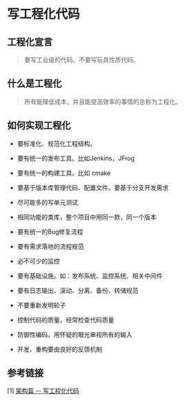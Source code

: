 # 写工程化代码

## 工程化宣言

> 要写工业级的代码、不要写玩具性质代码。

## 什么是工程化

> 所有能降低成本，并且能提高效率的事情的总称为工程化。

## 如何实现工程化

- 要标准化、规范化工程结构。
- 要有统一的发布工具。比如Jenkins，JFrog
- 要有统一的构建工具。比如 cmake
- 要基于版本库管理代码、配置文件。要基于分支开发需求
- 尽可能多的写单元测试
- 相同功能的类库，整个项目中用同一款，同一个版本
- 要有统一的Bug修复流程
- 要有需求落地的流程规范
- 必不可少的监控
- 要有基础设施。如：发布系统、监控系统、相关中间件
- 要有日志输出、滚动、分离、备份、转储规范
- 不要重新发明轮子
- 控制代码的质量。经常检查代码质量
- 防御性编码。用怀疑的眼光审视所有的输入

- 开发、重构要由良好的反馈机制

## 参考链接

[1] [架构篇 -- 写工程化代码](https://blog.csdn.net/smd2575624555/article/details/80860576)